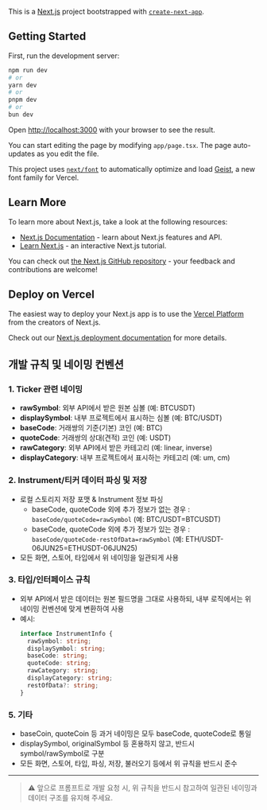 This is a [Next.js](https://nextjs.org) project bootstrapped with [`create-next-app`](https://nextjs.org/docs/app/api-reference/cli/create-next-app).

## Getting Started

First, run the development server:

```bash
npm run dev
# or
yarn dev
# or
pnpm dev
# or
bun dev
```

Open [http://localhost:3000](http://localhost:3000) with your browser to see the result.

You can start editing the page by modifying `app/page.tsx`. The page auto-updates as you edit the file.

This project uses [`next/font`](https://nextjs.org/docs/app/building-your-application/optimizing/fonts) to automatically optimize and load [Geist](https://vercel.com/font), a new font family for Vercel.

## Learn More

To learn more about Next.js, take a look at the following resources:

- [Next.js Documentation](https://nextjs.org/docs) - learn about Next.js features and API.
- [Learn Next.js](https://nextjs.org/learn) - an interactive Next.js tutorial.

You can check out [the Next.js GitHub repository](https://github.com/vercel/next.js) - your feedback and contributions are welcome!

## Deploy on Vercel

The easiest way to deploy your Next.js app is to use the [Vercel Platform](https://vercel.com/new?utm_medium=default-template&filter=next.js&utm_source=create-next-app&utm_campaign=create-next-app-readme) from the creators of Next.js.

Check out our [Next.js deployment documentation](https://nextjs.org/docs/app/building-your-application/deploying) for more details.

## 개발 규칙 및 네이밍 컨벤션

### 1. Ticker 관련 네이밍
- **rawSymbol**: 외부 API에서 받은 원본 심볼 (예: BTCUSDT)
- **displaySymbol**: 내부 프로젝트에서 표시하는 심볼 (예: BTC/USDT)
- **baseCode**: 거래쌍의 기준(기본) 코인 (예: BTC)
- **quoteCode**: 거래쌍의 상대(견적) 코인 (예: USDT)
- **rawCategory**: 외부 API에서 받은 카테고리 (예: linear, inverse)
- **displayCategory**: 내부 프로젝트에서 표시하는 카테고리 (예: um, cm)

### 2. Instrument/티커 데이터 파싱 및 저장
- 로컬 스토리지 저장 포맷 & Instrument 정보 파싱
    - baseCode, quoteCode 외에 추가 정보가 없는 경우 : `baseCode/quoteCode=rawSymbol` (예: BTC/USDT=BTCUSDT)
    - baseCode, quoteCode 외에 추가 정보가 있는 경우 : `baseCode/quoteCode-restOfData=rawSymbol` (예: ETH/USDT-06JUN25=ETHUSDT-06JUN25)
- 모든 화면, 스토어, 타입에서 위 네이밍을 일관되게 사용

### 3. 타입/인터페이스 규칙
- 외부 API에서 받은 데이터는 원본 필드명을 그대로 사용하되, 내부 로직에서는 위 네이밍 컨벤션에 맞게 변환하여 사용
- 예시:
  ```ts
  interface InstrumentInfo {
    rawSymbol: string;
    displaySymbol: string;
    baseCode: string;
    quoteCode: string;
    rawCategory: string;
    displayCategory: string;
    restOfData?: string;
  }
  ```

### 5. 기타
- baseCoin, quoteCoin 등 과거 네이밍은 모두 baseCode, quoteCode로 통일
- displaySymbol, originalSymbol 등 혼용하지 않고, 반드시 symbol/rawSymbol로 구분
- 모든 화면, 스토어, 타입, 파싱, 저장, 불러오기 등에서 위 규칙을 반드시 준수

---

> ⚠️ 앞으로 프롬프트로 개발 요청 시, 위 규칙을 반드시 참고하여 일관된 네이밍과 데이터 구조를 유지해 주세요.
